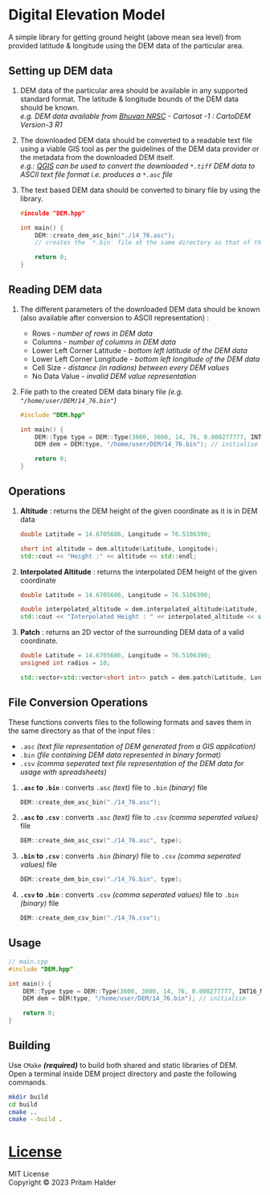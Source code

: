 # Digital Elevation Model

A simple library for getting ground height (above mean sea level)
from provided latitude & longitude using the DEM data of the particular area.

## Setting up DEM data

1. DEM data of the particular area should be available in any supported standard format.
   The latitude & longitude bounds of the DEM data should be known.\
   _e.g. DEM data available from [Bhuvan NRSC](https://bhuvan-app3.nrsc.gov.in/data/download/index.php) - Cartosat -1 : CartoDEM Version-3 R1_

2. The downloaded DEM data should be converted to a readable text file using a viable GIS tool
   as per the guidelines of the DEM data provider or the metadata from the downloaded DEM itself.\
   _e.g.: [QGIS](https://qgis.org/en/site/) can be used to convert the downloaded `*.tiff` DEM data to ASCII text file format i.e. produces a `*.asc` file_

3. The text based DEM data should be converted to binary file by using the library.

    ```cpp
    #inculde "DEM.hpp"

    int main() {
        DEM::create_dem_asc_bin("./14_76.asc");
        // creates the `*.bin` file at the same directory as that of the `*.asc` file.

        return 0;
    }
    ```

## Reading DEM data

1. The different parameters of the downloaded DEM data should be known (also available after conversion to ASCII representation) :

    - Rows - _number of rows in DEM data_
    - Columns - _number of columns in DEM data_
    - Lower Left Corner Latitude - _bottom left latitude of the DEM data_
    - Lower Left Corner Longitude - _bottom left longitude of the DEM data_
    - Cell Size - _distance (in radians) between every DEM values_
    - No Data Value - _invalid DEM value representation_

2. File path to the created DEM data binary file _(e.g. `"/home/user/DEM/14_76.bin"`)_

    ```cpp
    #include "DEM.hpp"

    int main() {
        DEM::Type type = DEM::Type(3600, 3600, 14, 76, 0.000277777, INT16_MIN); // nrows, ncols, yllcorner, xllcorner, cellsize, nodata
        DEM dem = DEM(type, "/home/user/DEM/14_76.bin"); // initialise

        return 0;
    }
    ```

## Operations

1. **Altitude** : returns the DEM height of the given coordinate as it is in DEM data

    ```cpp
    double Latitude = 14.6705686, Longitude = 76.5106390;

    short int altitude = dem.altitude(Latitude, Longitude);
    std::cout << "Height :" << altitude << std::endl;
    ```

2. **Interpolated Altitude** : returns the interpolated DEM height of the given coordinate

    ```cpp
    double Latitude = 14.6705686, Longitude = 76.5106390;

    double interpolated_altitude = dem.interpolated_altitude(Latitude, Longitude);
    std::cout << "Interpolated Height : " << interpolated_altitude << std::endl;
    ```

3. **Patch** : returns an 2D vector of the surrounding DEM data of a valid coordinate.

    ```cpp
    double Latitude = 14.6705686, Longitude = 76.5106390;
    unsigned int radius = 10;

    std::vector<std::vector<short int>> patch = dem.patch(Latitude, Longitude, radius);
    ```

## File Conversion Operations

These functions converts files to the following formats and saves them in the same directory as that of the input files :

-   `.asc` _(text file representation of DEM generated from a GIS application)_
-   `.bin` _(file containing DEM data represented in binary format)_
-   `.csv` _(comma seperated text file representation of the DEM data for usage with spreadsheets)_

1. **`.asc` to `.bin`** : converts `.asc` _(text)_ file to `.bin` _(binary)_ file

    ```cpp
    DEM::create_dem_asc_bin("./14_76.asc");
    ```

2. **`.asc` to `.csv`** : converts `.asc` _(text)_ file to `.csv` _(comma seperated values)_ file

    ```cpp
    DEM::create_dem_asc_csv("./14_76.asc", type);
    ```

3. **`.bin` to `.csv`** : converts `.bin` _(binary)_ file to `.csv` _(comma seperated values)_ file

    ```cpp
    DEM::create_dem_bin_csv("./14_76.bin", type);
    ```

4. **`.csv` to `.bin`** : converts `.csv` _(comma seperated values)_ file to `.bin` _(binary)_ file
    ```cpp
    DEM::create_dem_csv_bin("./14_76.csv");
    ```

## Usage

```cpp
// main.cpp
#include "DEM.hpp"

int main() {
    DEM::Type type = DEM::Type(3600, 3600, 14, 76, 0.000277777, INT16_MIN); // nrows, ncols, yllcorner, xllcorner, cellsize, nodata
    DEM dem = DEM(type, "/home/user/DEM/14_76.bin"); // initialise

    return 0;
}
```

## Building

Use `CMake` **_(required)_** to build both shared and static libraries of DEM.\
Open a terminal inside DEM project directory and paste the following commands.

```sh
mkdir build
cd build
cmake ..
cmake --build .
```

# [License](./LICENSE)

MIT License\
Copyright &copy; 2023 Pritam Halder
